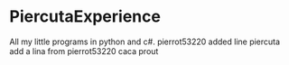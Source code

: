 # PiercutaExperience
All my little programs in python and c#.
pierrot53220 added line
piercuta add a lina
from pierrot53220
caca prout

